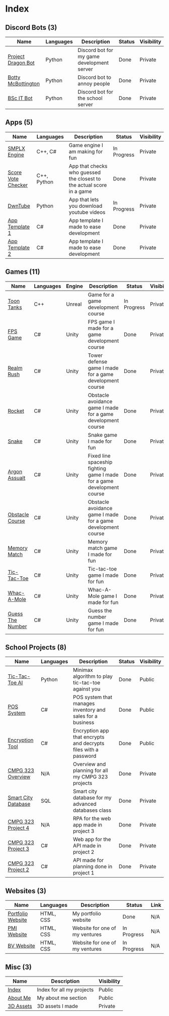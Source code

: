 # Index
## Discord Bots (3)
|Name|Languages|Description|Status|Visibility|
|--|--|--|--|--|
|[Project Dragon Bot](https://github.com/ArminPretorius/ProjectDragon-Discord-Bot)|Python|Discord bot for my game development server|Done|Private|
|[Botty McBottington](https://github.com/ArminPretorius/Botty-McBottington)|Python|Discord bot to annoy people|Done|Private|
|[BSc IT Bot](https://github.com/ArminPretorius/BScITBot)|Python|Discord bot for the school server|Done|Private|

## Apps (5)
|Name|Languages|Description|Status|Visibility|
|--|--|--|--|--|
|[SMPLX Engine](https://github.com/ArminPretorius/SMPLX-Engine)|C++, C#|Game engine I am making for fun|In Progress|Private|
|[Score Vote Checker](https://github.com/ArminPretorius/Score-Vote-Checker)|C++, Python|App that checks who guessed the closest to the actual score in a game|Done|Private|
|[DwnTube](https://github.com/ArminPretorius/DwnTube)|Python|App that lets you download youtube videos|In Progress|Private|
|[App Template 1](https://github.com/ArminPretorius/APP1)|C#|App template I made to ease development|Done|Private|
|[App Template 2](https://github.com/ArminPretorius/APP2)|C#|App template I made to ease development|Done|Private|

## Games (11)
|Name|Languages|Engine|Description|Status|Visibility|
|--|--|--|--|--|--|
|[Toon Tanks](https://github.com/ArminPretorius/Toon-Tanks)|C++|Unreal|Game for a game development course|In Progress|Private|
|[FPS Game](https://github.com/ArminPretorius/FPS-Game)|C#|Unity|FPS game I made for a game development course|Done|Private
|[Realm Rush](https://github.com/ArminPretorius/RealmRush)|C#|Unity|Tower defense game I made for a game development course|Done|Private
|[Rocket](https://github.com/ArminPretorius/Rocket)|C#|Unity|Obstacle avoidance game I made for a game development course|Done|Private
|[Snake](https://github.com/ArminPretorius/Snake)|C#|Unity|Snake game I made for fun|Done|Private
|[Argon Assualt](https://github.com/ArminPretorius/ArgonAssault)|C#|Unity|Fixed line spaceship fighting game I made for a game development course|Done|Private
|[Obstacle Course](https://github.com/ArminPretorius/ObstacleCourse)|C#|Unity|Obstacle avoidance game I made for a game development course|Done|Private|
|[Memory Match](https://github.com/ArminPretorius/MemoryMatch)|C#|Unity|Memory match game I made for fun|Done|Private|
|[Tic-Tac-Toe](https://github.com/ArminPretorius/TicTacToe)|C#|Unity|Tic-tac-toe game I made for fun|Done|Private|
|[Whac-A-Mole](https://github.com/ArminPretorius/Whac-A-Mole)|C#|Unity|Whac-A-Mole game I made for fun|Done|Private|
|[Guess The Number](https://github.com/ArminPretorius/GuessTheNumber)|C#|Unity|Guess the number game I made for fun|Done|Private|


## School Projects (8)
|Name|Languages|Description|Status|Visibility|
|--|--|--|--|--|
|[Tic-Tac-Toe AI](https://github.com/ArminPretorius/Tic-Tac-Toe-AI)|Python|Minimax algorithm to play tic-tac-toe against you|Done|Public|
|[POS System](https://github.com/ArminPretorius/POS-System)|C#|POS system that manages inventory and sales for a business|Done|Public|
|[Encryption Tool](https://github.com/ArminPretorius/EncryptionTool)|C#|Encryption app that encrypts and decrypts files with a password|Done|Public|
|[CMPG 323 Overview](https://github.com/ArminPretorius/CMPG-323-Overview-34739572)|N/A|Overview and planning for all my CMPG 323 projects|Done|Private|
|[Smart City Database](https://github.com/ArminPretorius/CMPG321-Group5-Project)|SQL|Smart city database for my advanced databases class|Done|Private|
|[CMPG 323 Project 4](https://github.com/ArminPretorius/CMPG323-Project-4-34739572)|N/A|RPA for the web app made in project 3|Done|Private|
|[CMPG 323 Project 3](https://github.com/ArminPretorius/CMPG323-Project-3-34739572)|C#|Web app for the API made in project 2|Done|Private|
|[CMPG 323 Project 2](https://github.com/ArminPretorius/CMPG323-Project-2-34739572)|C#|API made for planning done in project 1|Done|Private|

## Websites (3)
|Name|Languages|Description|Status|Link|
|--|--|--|--|--|
|[Portfolio Website](https://github.com/ArminPretorius/arminpretorius.github.io)|HTML, CSS|My portfolio website|Done|N/A|
|[PMI Website](https://github.com/ArminPretorius/pixelmotioninteractive.com)|HTML, CSS|Website for one of my ventures|In Progress|N/A|
|[BV Website](https://github.com/ArminPretorius/bitvelopment.com)|HTML, CSS|Website for one of my ventures|In Progress|N/A|

## Misc (3)
|Name|Description|Visibility|
|--|--|--|
|[Index](https://github.com/ArminPretorius/Index)|Index for all my projects|Public|
|[About Me](https://github.com/ArminPretorius/ArminPretorius)|My about me section|Public|
|[3D Assets](https://github.com/ArminPretorius/3D-Assets)|3D assets I made|Private|
